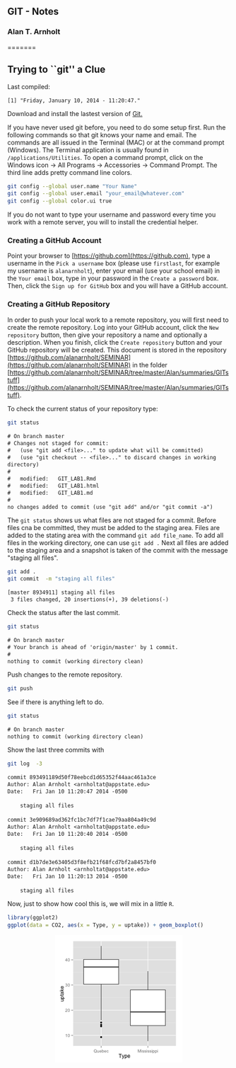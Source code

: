 
## GIT - Notes
### Alan T. Arnholt
=======
## Trying to ``git'' a Clue

Last compiled:

```
[1] "Friday, January 10, 2014 - 11:20:47."
```


Download and install the lastest version of [Git.](http://git-scm.com/downloads)






If you have never used git before, you need to do some setup first.  Run the following
commands so that git knows your name and email.  The commands are all issued in the
Terminal (MAC) or at the command prompt (Windows).  The Terminal application is 
usually found in `/applications/Utilities`.  To open a command prompt, click on the 
Windows icon -> All Programs -> Accessories -> Command Prompt.  The third line adds 
pretty command line colors.  



```bash
git config --global user.name "Your Name"
git config --global user.email "your_email@whatever.com"
git config --global color.ui true
```


If you do not want to type your username and password every time you work with a remote server, you will to install the credential helper.

### Creating a GitHub Account

Point your browser to [https://github.com](https://github.com),
type a username in the `Pick a username` box (please use `firstlast`, for example my username is `alanarnholt`), enter your email (use your school email) in the `Your email` box, type in your password in the `Create a password` box. Then, click the `Sign up for GitHub` box and you will have a GitHub account.


### Creating a GitHub Repository

In order to push your local work to a remote repository, you will first need to create
the remote repository. Log into your GitHub account, click the `New repository` button,
then give your repository a name and optionally a description.  When you finish, click 
the `Create repository` button and your GitHub repository will be created.  This document is stored in the repository [https://github.com/alanarnholt/SEMINAR](https://github.com/alanarnholt/SEMINAR) in the folder [https://github.com/alanarnholt/SEMINAR/tree/master/Alan/summaries/GITstuff](https://github.com/alanarnholt/SEMINAR/tree/master/Alan/summaries/GITstuff). 


To check the current status of your repository type:

```bash
git status
```

```
# On branch master
# Changes not staged for commit:
#   (use "git add <file>..." to update what will be committed)
#   (use "git checkout -- <file>..." to discard changes in working directory)
#
#	modified:   GIT_LAB1.Rmd
#	modified:   GIT_LAB1.html
#	modified:   GIT_LAB1.md
#
no changes added to commit (use "git add" and/or "git commit -a")
```

The `git status` shows us what files are not staged for a commit.  Before files cna be
committed, they must be added to the staging area.  Files are added to the stating area
with the command `git add file_name`.  To add all files in the working directory, one
can use `git add .`  Next all files are added to the staging area and a snapshot is 
taken of the commit with the message "staging all files".

```bash
git add .
git commit  -m "staging all files"
```

```
[master 8934911] staging all files
 3 files changed, 20 insertions(+), 39 deletions(-)
```


Check the status after the last commit.

```bash
git status
```

```
# On branch master
# Your branch is ahead of 'origin/master' by 1 commit.
#
nothing to commit (working directory clean)
```

Push changes to the remote repository. 

```bash
git push
```

See if there is anything left to do.

```bash
git status
```

```
# On branch master
nothing to commit (working directory clean)
```

Show the last three commits with

```bash
git log  -3
```

```
commit 893491189d50f78eebcd1d65352f44aac461a3ce
Author: Alan Arnholt <arnholtat@appstate.edu>
Date:   Fri Jan 10 11:20:47 2014 -0500

    staging all files

commit 3e909689ad362fc1bc7df7f1cae79aa804a49c9d
Author: Alan Arnholt <arnholtat@appstate.edu>
Date:   Fri Jan 10 11:20:40 2014 -0500

    staging all files

commit d1b7de3e63405d3f8efb21f68fcd7bf2a8457bf0
Author: Alan Arnholt <arnholtat@appstate.edu>
Date:   Fri Jan 10 11:20:13 2014 -0500

    staging all files
```


Now, just to show how cool this is, we will mix in a little `R`.


```r
library(ggplot2)
ggplot(data = CO2, aes(x = Type, y = uptake)) + geom_boxplot()
```

<img src="figure/Rgraph.png" title="plot of chunk Rgraph" alt="plot of chunk Rgraph" style="display: block; margin: auto;" />

